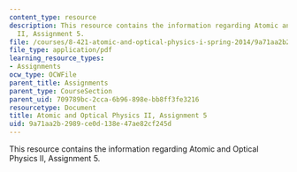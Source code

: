 ```yaml
---
content_type: resource
description: This resource contains the information regarding Atomic and Optical Physics
  II, Assignment 5.
file: /courses/8-421-atomic-and-optical-physics-i-spring-2014/9a71aa2b2989ce0d138e47ae82cf245d_MIT8_421S14_homeWork5.pdf
file_type: application/pdf
learning_resource_types:
- Assignments
ocw_type: OCWFile
parent_title: Assignments
parent_type: CourseSection
parent_uid: 709789bc-2cca-6b96-898e-bb8ff3fe3216
resourcetype: Document
title: Atomic and Optical Physics II, Assignment 5
uid: 9a71aa2b-2989-ce0d-138e-47ae82cf245d
---
```

This resource contains the information regarding Atomic and Optical Physics II, Assignment 5.

